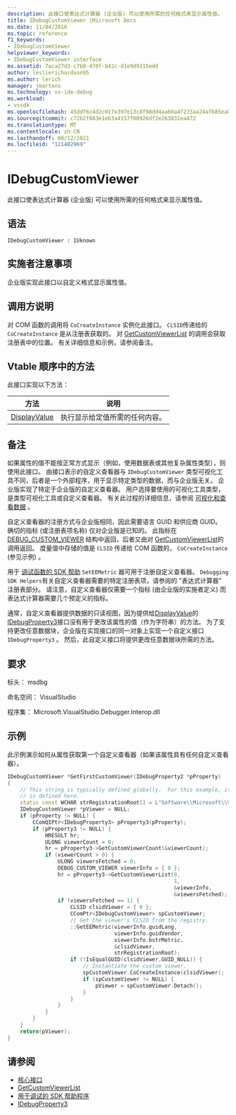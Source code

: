 ```yaml
---
description: 此接口使表达式计算器 (企业版) 可以使用所需的任何格式来显示属性值。
title: IDebugCustomViewer |Microsoft Docs
ms.date: 11/04/2016
ms.topic: reference
f1_keywords:
- IDebugCustomViewer
helpviewer_keywords:
- IDebugCustomViewer interface
ms.assetid: 7aca27d3-c7b8-470f-b42c-d1e9d9115edd
author: leslierichardson95
ms.author: lerich
manager: jmartens
ms.technology: vs-ide-debug
ms.workload:
- vssdk
ms.openlocfilehash: 45ddf6c4d2c017e397e13c8f98dd4aa60a4f233aa24afb85ea03d19912f9b659
ms.sourcegitcommit: c72b2f603e1eb3a4157f00926df2e263831ea472
ms.translationtype: MT
ms.contentlocale: zh-CN
ms.lasthandoff: 08/12/2021
ms.locfileid: "121402969"
---
```

# <a name="idebugcustomviewer"></a>IDebugCustomViewer
此接口使表达式计算器 (企业版) 可以使用所需的任何格式来显示属性值。

## <a name="syntax"></a>语法

```
IDebugCustomViewer : IUknown
```

## <a name="notes-for-implementers"></a>实施者注意事项
企业版实现此接口以自定义格式显示属性值。

## <a name="notes-for-callers"></a>调用方说明
对 COM 函数的调用将 `CoCreateInstance` 实例化此接口。 `CLSID`传递给的 `CoCreateInstance` 是从注册表获取的。 对 [GetCustomViewerList](../../../extensibility/debugger/reference/idebugproperty3-getcustomviewerlist.md) 的调用会获取注册表中的位置。 有关详细信息和示例，请参阅备注。

## <a name="methods-in-vtable-order"></a>Vtable 顺序中的方法
此接口实现以下方法：

|方法|说明|
|------------|-----------------|
|[DisplayValue](../../../extensibility/debugger/reference/idebugcustomviewer-displayvalue.md)|执行显示给定值所需的任何内容。|

## <a name="remarks"></a>备注
如果属性的值不能按正常方式显示（例如，使用数据表或其他复杂属性类型），则使用此接口。 由接口表示的自定义查看器与 `IDebugCustomViewer` 类型可视化工具不同，后者是一个外部程序，用于显示特定类型的数据，而与企业版无关。 企业版实现了特定于企业版的自定义查看器。 用户选择要使用的可视化工具类型，是类型可视化工具或自定义查看器。 有关此过程的详细信息，请参阅 [可视化和查看数据](../../../extensibility/debugger/visualizing-and-viewing-data.md) 。

自定义查看器的注册方式与企业版相同，因此需要语言 GUID 和供应商 GUID。 确切的指标 (或注册表项名称) 仅对企业版是已知的。 此指标在 [DEBUG_CUSTOM_VIEWER](../../../extensibility/debugger/reference/debug-custom-viewer.md) 结构中返回，后者又由对 [GetCustomViewerList](../../../extensibility/debugger/reference/idebugproperty3-getcustomviewerlist.md)的调用返回。 度量值中存储的值是 `CLSID` 传递给 COM 函数的， `CoCreateInstance` (参见示例) 。

用于 [调试函数的 SDK 帮助](../../../extensibility/debugger/reference/sdk-helpers-for-debugging.md) `SetEEMetric` 器可用于注册自定义查看器。 `Debugging SDK Helpers`有关自定义查看器需要的特定注册表项，请参阅的 "表达式计算器" 注册表部分。 请注意，自定义查看器仅需要一个指标 (由企业版的实施者定义) 而表达式计算器需要几个预定义的指标。

通常，自定义查看器提供数据的只读视图，因为提供给[DisplayValue](../../../extensibility/debugger/reference/idebugcustomviewer-displayvalue.md)的[IDebugProperty3](../../../extensibility/debugger/reference/idebugproperty3.md)接口没有用于更改该属性的值（作为字符串）的方法。 为了支持更改任意数据块，企业版在实现接口的同一对象上实现一个自定义接口 `IDebugProperty3` 。 然后，此自定义接口将提供更改任意数据块所需的方法。

## <a name="requirements"></a>要求
标头： msdbg

命名空间： VisualStudio

程序集： Microsoft.VisualStudio.Debugger.Interop.dll

## <a name="example"></a>示例
此示例演示如何从属性获取第一个自定义查看器（如果该属性具有任何自定义查看器）。

```cpp
IDebugCustomViewer *GetFirstCustomViewer(IDebugProperty2 *pProperty)
{
    // This string is typically defined globally.  For this example, it
    // is defined here.
    static const WCHAR strRegistrationRoot[] = L"Software\\Microsoft\\VisualStudio\\8.0Exp";
    IDebugCustomViewer *pViewer = NULL;
    if (pProperty != NULL) {
        CComQIPtr<IDebugProperty3> pProperty3(pProperty);
        if (pProperty3 != NULL) {
            HRESULT hr;
            ULONG viewerCount = 0;
            hr = pProperty3->GetCustomViewerCount(&viewerCount);
            if (viewerCount > 0) {
                ULONG viewersFetched = 0;
                DEBUG_CUSTOM_VIEWER viewerInfo = { 0 };
                hr = pProperty3->GetCustomViewerList(0,
                                                     1,
                                                     &viewerInfo,
                                                     &viewersFetched);
                if (viewersFetched == 1) {
                    CLSID clsidViewer = { 0 };
                    CComPtr<IDebugCustomViewer> spCustomViewer;
                    // Get the viewer's CLSID from the registry.
                    ::GetEEMetric(viewerInfo.guidLang,
                                  viewerInfo.guidVendor,
                                  viewerInfo.bstrMetric,
                                  &clsidViewer,
                                  strRegistrationRoot);
                    if (!IsEqualGUID(clsidViewer,GUID_NULL)) {
                        // Instantiate the custom viewer.
                        spCustomViewer.CoCreateInstance(clsidViewer);
                        if (spCustomViewer != NULL) {
                            pViewer = spCustomViewer.Detach();
                        }
                    }
                }
            }
        }
    }
    return(pViewer);
}
```

## <a name="see-also"></a>请参阅
- [核心接口](../../../extensibility/debugger/reference/core-interfaces.md)
- [GetCustomViewerList](../../../extensibility/debugger/reference/idebugproperty3-getcustomviewerlist.md)
- [用于调试的 SDK 帮助程序](../../../extensibility/debugger/reference/sdk-helpers-for-debugging.md)
- [IDebugProperty3](../../../extensibility/debugger/reference/idebugproperty3.md)
